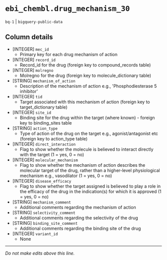 # `ebi_chembl.drug_mechanism_30`
`bq-1` | `bigquery-public-data`

## Column details
* [INTEGER]   `mec_id`
  - Primary key for each drug mechanism of action
* [INTEGER]   `record_id`
  - Record_id for the drug (foreign key to compound_records table)
* [INTEGER]   `molregno`
  - Molregno for the drug (foreign key to molecule_dictionary table)
* [STRING]    `mechanism_of_action`
  -  Description of the mechanism of action e.g., 'Phosphodiesterase 5 inhibitor'
* [INTEGER]   `tid`
  - Target associated with this mechanism of action (foreign key to target_dictionary table)
* [INTEGER]   `site_id`
  - Binding site for the drug within the target (where known) - foreign key to binding_sites table
* [STRING]    `action_type`
  - Type of action of the drug on the target e.g., agonist/antagonist etc (foreign key to action_type table)
* [INTEGER]   `direct_interaction`
  - Flag to show whether the molecule is believed to interact directly with the target (1 = yes, 0 = no)
* [INTEGER]   `molecular_mechanism`
  - Flag to show whether the mechanism of action describes the molecular target of the drug, rather than a higher-level physiological mechanism e.g., vasodilator (1 = yes, 0 = no)
* [INTEGER]   `disease_efficacy`
  - Flag to show whether the target assigned is believed to play a role in the efficacy of the drug in the indication(s) for which it is approved (1 = yes, 0 = no)
* [STRING]    `mechanism_comment`
  - Additional comments regarding the mechanism of action
* [STRING]    `selectivity_comment`
  - Additional comments regarding the selectivity of the drug
* [STRING]    `binding_site_comment`
  - Additional comments regarding the binding site of the drug
* [INTEGER]   `variant_id`
  - None

-------------------------------------------------------------------------------
*Do not make edits above this line.*
